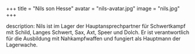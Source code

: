 +++
title = "Nils son Hesse"
avatar = "nils-avatar.jpg"
image = "nils.jpg"
+++

description: Nils ist im Lager der Hauptansprechpartner für Schwertkampf mit Schild, Langes Schwert, Sax, Axt, Speer und Dolch. Er ist verantwortlich für die Ausbildung mit Nahkampfwaffen und fungiert als Hauptmann der Lagerwache.